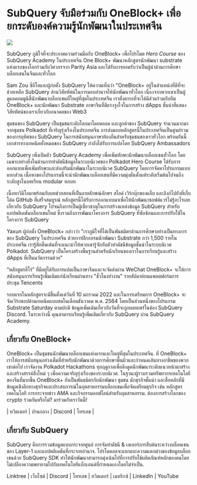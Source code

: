 # SubQuery จับมือร่วมกับ OneBlock+ เพื่อยกระดับองค์ความรู้นักพัฒนาในประเทศจีน

![](https://miro.medium.com/max/700/1*c1X5h-MEHHwjeqczDKvvCQ.png)

SubQuery ภูมิใจที่จะประกาศความร่วมมือกับ OneBlock+ เพื่อโปรโมต _Hero Course_ ของ SubQuery Academy ในประเทศจีน One Block+ พัฒนาหลักสูตรนักพัฒนา substrate แห่งแรกของโลกร่วมกับวิศวกรจาก Parity Asia และได้รับการยอมรับว่าเป็นผู้นำด้านการศึกษาบล็อกเชนในจีนและทั่วโลก

Sam Zou ซีอีโอและผู้ก่อตั้ง SubQuery ให้ความเห็นว่า "OneBlock+ อยู่ในตำแหน่งที่ดีที่จะช่วยเหลือ SubQuery ด้านวิสัยทัศน์ในการมอบอำนาจให้นักพัฒนาทั่วโลก เนื่องจากพวกเขาเป็นผู้ดูแลคอมมูนิตี้นักพัฒนาบล็อกเชนที่ใหญ่ที่สุดในประเทศจีน เราตั้งตารอที่จะได้มีส่วนร่วมกับทีม OneBlock+ และนักพัฒนา Substrate ภาษาจีนที่มีแรงจูงใจในการสร้าง dApps ชั้นนำที่แสดงวิสัยทัศน์ของเราเกี่ยวกับอนาคตของ Web3

ชุมชนของ SubQuery เป็นชุมชนระดับโลกมาโดยตลอด และลูกค้าของ SubQuery จำนวนมากมาจากชุมชน Polkadot ที่เจริญรุ่งเรืองในประเทศจีน การส่งมอบหลักสูตรนี้ในประเทศจีนเป็นศูนย์รวมของการอุทิศของ SubQuery ในการสนับสนุนภาษาท้องถิ่นสำหรับชุมชนของเราทั่วโลก พร้อมกันนี้ เอกสารทางเทคนิคทั้งหมดของ SubQuery กำลังได้รับการแปลโดย SubQuery Ambassadors

SubQuery เพิ่งเปิดตัว SubQuery Academy เพื่อเพิ่มทักษะนักพัฒนาบล็อกเชนทั่วโลก โดยเฉพาะอย่างยิ่งในด้านการทำดัชนีข้อมูลในระบบนิเวศของ Polkadot Hero Course ได้รับการออกแบบเพื่อเพิ่มทักษะและส่งเสริมนักพัฒนาในระบบนิเวศ SubQuery โดยการจัดหาโปรแกรมแบบแยกส่วน เนื้อหาของโปรแกรมนี้จะนำนักพัฒนาบล็อกเชนที่มีความมุ่งมั่นตั้งแต่ระดับเริ่มต้นไปจนถึงระดับสูงในบทเรียน modular หกบท

เนื้อหาวิดีโอมาพร้อมกับบทช่วยสอนที่เป็นลายลักษณ์อักษร สไลด์ เวิร์กบุ๊กของแล็บ และลิงก์ไปยังที่เก็บโค้ด GitHub ที่เสร็จสมบูรณ์ หลักสูตรนี้ได้รับการออกแบบมาเพื่อให้นักพัฒนาซอฟต์แวร์ไม่รู้อะไรเลยเกี่ยวกับ SubQuery ไปจนถึงการเป็นผู้เชี่ยวชาญในการสร้างแหล่งข้อมูล SubQuery สำหรับแอปพลิเคชันบล็อกเชนใหม่ ซึ่งรวมถึงการพัฒนาโครงการ SubQuery ที่ซับซ้อนและการปรับใช้ในโครงการ SubQuery

Yaxun ผู้ก่อตั้ง OneBlock+ กล่าวว่า "เราภูมิใจที่ได้เป็นพันธมิตรด้านการศึกษาอย่างเป็นทางการของ SubQuery ในประเทศจีน ด้วยการฝึกอบรมนักพัฒนา Substrate กว่า 1,500 รายในประเทศจีน เรารู้สึกตื่นเต้นที่จะแนะนำให้พวกเขารู้จักกับตัวทำดัชนีข้อมูลชั้นนำในระบบนิเวศ Polkadot. SubQuery เป็นโครงสร้างพื้นฐานสำหรับนักเรียนของเราในการเรียนรู้และสร้าง dApps ที่เป็นนวัตกรรมด้วย”

“หลักสูตรฮีโร่” ที่มีอยู่ได้รับการแปลเป็นภาษาจีนและจะจัดส่งผ่าน WeChat OneBlock+ จะให้การสนับสนุนการเรียนรู้เพิ่มเติมแก่นักเรียนผ่านทาง "ชั่วโมงทำงาน" รายสัปดาห์บนแพลตฟอร์มการประชุม Tencents

รอบแรกในหลักสูตรจะมีขึ้นตั้งแต่วันที่ 10 มกราคม 2022 และในการเตรียมการ OneBlock+ จะจัดเวิร์กชอปด้านเทคนิคแบบสดในเดือนธันวาคม พ.ศ. 2564 โดยเป็นส่วนหนึ่งของโปรแกรม Substrate Saturday ตามปกติ ข้อมูลเพิ่มเติมเกี่ยวกับวันที่จะถูกเผยแพร่ในช่อง SubQuery Discord. ในระหว่างนี้ คุณสามารถเรียนรู้เพิ่มเติมเกี่ยวกับ SubQuery ผ่าน SubQuery Academy.

## เกี่ยวกับ OneBlock+

OneBlock+ เป็นชุมชนนักพัฒนาบล็อกเชนแห่งแรกและใหญ่ที่สุดในประเทศจีน. ที่ OneBlock+ เราให้การสนับสนุนอย่างเต็มที่สำหรับนักพัฒนาด้วยการศึกษาพื้นผิวและกำหนดเส้นทางอาชีพของพวกเขาต่อไป เราจัดงาน Polkadot Hackathons ทุกฤดูกาลเพื่อดึงดูดนักพัฒนาระดับแนวหน้ามาสร้างและสร้างสรรค์สิ่งใหม่ ๆ เพื่อความเจริญรุ่งเรืองของระบบนิเวศ. ในฐานะผู้รวบรวมทรัพยากรเทคโนโลยีของจีนที่มากขึ้น OneBlock+ ยังเป็นพันธมิตรกับนักพัฒนา ชุมชน นักธุรกิจชั้นนำ และสื่อหลักที่มีข้อมูลเชิงลึกทางธุรกิจและประสบการณ์ในอุตสาหกรรมบล็อกเชนเพื่อจัดเตรียมธุรกิจ เช่น หลักสูตรเทคโนโลยี การกระจายข่าว AMA และกิจกรรมออฟไลน์สำหรับอุตสาหกรรม. ต้องการสร้างโลกของ crypto ร่วมกันหรือไม่? มาร่วมกับเราวันนี้!

| ทวิตเตอร์ | ปานกลาง | Discord | โทรเลข |

## เกี่ยวกับ SubQuery

SubQuery คือการรวมข้อมูลแบบกระจายศูนย์ การจัดทำดัชนี & เลเยอร์การสืบค้นระหว่างบล็อคเชนของ Layer-1 และแอปพลิเคชันที่กระจายอำนาจ. โปรโตคอลจะแยกแยะความแตกต่างของข้อมูลบล็อกเชนด้วย SubQuery SDK ทำให้นักพัฒนาสามารถมุ่งเน้นไปที่การปรับใช้ผลิตภัณฑ์หลักของตนโดยไม่เปลืองความพยายามไปกับเทคโนโลยีแบ็กเอนด์ที่กำหนดเองโดยไม่จำเป็น.

​​Linktree | เว็บไซต์ | Discord | โทรเลข | ทวิตเตอร์ | เมทริกซ์ | LinkedIn | YouTube
